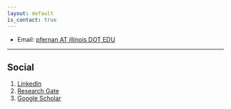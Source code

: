 ```yaml
---
layout: default
is_contact: true
---
```


* Email: [pfernan AT illinois DOT EDU]()

---

## Social

1. [LinkedIn](https://www.linkedin.com/in/pravini-fernando-b42b7241/)
2. [Research Gate](https://www.researchgate.net/profile/Pravini_Fernando2)
3. [Google Scholar](https://scholar.google.com/citations?user=cIsD9HkAAAAJ&hl=en&oi=ao)
<!-- 4. [Github](https://github.com/pravinifernando) -->
